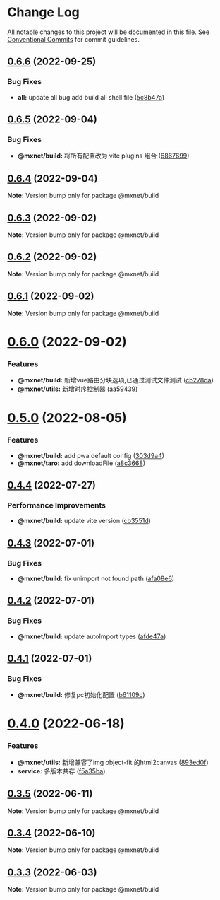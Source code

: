 # Change Log

All notable changes to this project will be documented in this file.
See [Conventional Commits](https://conventionalcommits.org) for commit guidelines.

## [0.6.6](https://gitee.com/cq_maixun_network/repo/compare/@mxnet/build@0.6.5...@mxnet/build@0.6.6) (2022-09-25)


### Bug Fixes

* **all:** update all bug add build all shell file ([5c8b47a](https://gitee.com/cq_maixun_network/repo/commits/5c8b47ac882566e72ae623db4c37a10fb19d400a))





## [0.6.5](https://gitee.com/cq_maixun_network/repo/compare/@mxnet/build@0.6.4...@mxnet/build@0.6.5) (2022-09-04)


### Bug Fixes

* **@mxnet/build:** 将所有配置改为 vite plugins 组合 ([6867699](https://gitee.com/cq_maixun_network/repo/commits/6867699dc911ce267e0c906c30cacf74cc1935f5))





## [0.6.4](https://gitee.com/cq_maixun_network/repo/compare/@mxnet/build@0.6.3...@mxnet/build@0.6.4) (2022-09-04)

**Note:** Version bump only for package @mxnet/build





## [0.6.3](https://gitee.com/cq_maixun_network/repo/compare/@mxnet/build@0.6.2...@mxnet/build@0.6.3) (2022-09-02)

**Note:** Version bump only for package @mxnet/build





## [0.6.2](https://gitee.com/cq_maixun_network/repo/compare/@mxnet/build@0.6.1...@mxnet/build@0.6.2) (2022-09-02)

**Note:** Version bump only for package @mxnet/build





## [0.6.1](https://gitee.com/cq_maixun_network/repo/compare/@mxnet/build@0.6.0...@mxnet/build@0.6.1) (2022-09-02)

**Note:** Version bump only for package @mxnet/build





# [0.6.0](https://gitee.com/cq_maixun_network/repo/compare/@mxnet/build@0.5.0...@mxnet/build@0.6.0) (2022-09-02)


### Features

* **@mxnet/build:** 新增vue路由分块选项,已通过测试文件测试 ([cb278da](https://gitee.com/cq_maixun_network/repo/commits/cb278da91af7032eaf9c0765824ba2957f14767f))
* **@mxnet/utils:** 新增时序控制器 ([aa59439](https://gitee.com/cq_maixun_network/repo/commits/aa594395c54a9e3ba3cebbebed54a30b6077acfb))





# [0.5.0](https://gitee.com/cq_maixun_network/repo/compare/@mxnet/build@0.4.4...@mxnet/build@0.5.0) (2022-08-05)


### Features

* **@mxnet/build:** add pwa default config ([303d9a4](https://gitee.com/cq_maixun_network/repo/commits/303d9a443adbe73f4b9c574c88a276767515b3d1))
* **@mxnet/taro:** add downloadFile ([a8c3668](https://gitee.com/cq_maixun_network/repo/commits/a8c3668be92347e6d633a84812fab8fdb034175a))





## [0.4.4](https://gitee.com/cq_maixun_network/repo/compare/@mxnet/build@0.4.3...@mxnet/build@0.4.4) (2022-07-27)


### Performance Improvements

* **@mxnet/build:** update vite version ([cb3551d](https://gitee.com/cq_maixun_network/repo/commits/cb3551d5eda04a10d78cf60ee71ebe7dcc563c1f))





## [0.4.3](https://gitee.com/cq_maixun_network/repo/compare/@mxnet/build@0.4.2...@mxnet/build@0.4.3) (2022-07-01)


### Bug Fixes

* **@mxnet/build:** fix unimport not found path ([afa08e6](https://gitee.com/cq_maixun_network/repo/commits/afa08e695835142c67dfed479d139378283a6d08))





## [0.4.2](https://gitee.com/cq_maixun_network/repo/compare/@mxnet/build@0.4.1...@mxnet/build@0.4.2) (2022-07-01)


### Bug Fixes

* **@mxnet/build:** update autoImport types ([afde47a](https://gitee.com/cq_maixun_network/repo/commits/afde47ab4aacb9164ddcefed2d587e43b5544903))





## [0.4.1](https://gitee.com/cq_maixun_network/repo/compare/@mxnet/build@0.4.0...@mxnet/build@0.4.1) (2022-07-01)


### Bug Fixes

* **@mxnet/build:** 修复pc初始化配置 ([b61109c](https://gitee.com/cq_maixun_network/repo/commits/b61109c3a5f47ce306d9d110a9b62a87f3d70329))





# [0.4.0](https://gitee.com/cq_maixun_network/repo/compare/@mxnet/build@0.3.5...@mxnet/build@0.4.0) (2022-06-18)


### Features

* **@mxnet/utils:** 新增兼容了img object-fit 的html2canvas ([893ed0f](https://gitee.com/cq_maixun_network/repo/commits/893ed0f77fcfa6fb6fb4839fbeab62023d10c2b9))
* **service:** 多版本共存 ([f5a35ba](https://gitee.com/cq_maixun_network/repo/commits/f5a35ba1996b629e678d5ca72de82ecde0ff9184))





## [0.3.5](https://gitee.com/cq_maixun_network/repo/compare/@mxnet/build@0.3.4...@mxnet/build@0.3.5) (2022-06-11)

**Note:** Version bump only for package @mxnet/build





## [0.3.4](https://gitee.com/cq_maixun_network/repo/compare/@mxnet/build@0.3.3...@mxnet/build@0.3.4) (2022-06-10)

**Note:** Version bump only for package @mxnet/build





## [0.3.3](https://gitee.com/cq_maixun_network/repo/compare/@mxnet/build@0.3.2...@mxnet/build@0.3.3) (2022-06-03)

**Note:** Version bump only for package @mxnet/build
